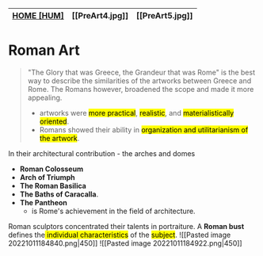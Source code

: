 | **[HOME [HUM]](HUM101.md#^HUMART4)** | **[[PreArt4.jpg]]** | **[[PreArt5.jpg]]** | 
| --------------------------------- | ------------------- | ------------------- |

# Roman Art
> "The Glory that was Greece, the Grandeur that was Rome" is the best way to describe the similarities of the artworks between Greece and Rome.
> The Romans however, broadened the scope and made it more appealing.
> - artworks were <mark class="hltr-blue">more practical</mark>, <mark class="hltr-blue">realistic</mark>, and <mark class="hltr-blue">materialistically oriented</mark>.
> - Romans showed their ability in <mark class="hltr-blue">organization and utilitarianism of the artwork</mark>.

In their architectural contribution - the arches and domes
- **Roman Colosseum**
- **Arch of Triumph**
- **The Roman Basilica**
- **The Baths of Caracalla**.
- **The Pantheon**
	- is Rome's achievement in the field of architecture.

Roman sculptors concentrated their talents in portraiture. A **Roman bust** defines the<mark class="hltr-blue"> individual characteristics</mark> of the <mark class="hltr-blue">subject</mark>.
![[Pasted image 20221011184840.png|450]]
![[Pasted image 20221011184922.png|450]]